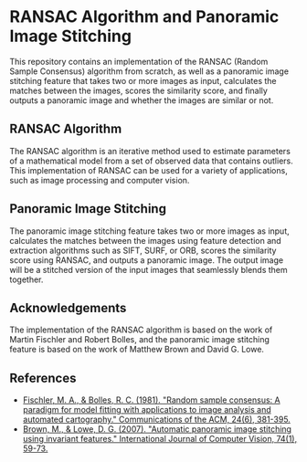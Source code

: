 # RANSAC Algorithm and Panoramic Image Stitching

This repository contains an implementation of the RANSAC (Random Sample Consensus) algorithm from scratch, as well as a panoramic image stitching feature that takes two or more images as input, calculates the matches between the images, scores the similarity score, and finally outputs a panoramic image and whether the images are similar or not.

## RANSAC Algorithm

The RANSAC algorithm is an iterative method used to estimate parameters of a mathematical model from a set of observed data that contains outliers. This implementation of RANSAC can be used for a variety of applications, such as image processing and computer vision.

## Panoramic Image Stitching

The panoramic image stitching feature takes two or more images as input, calculates the matches between the images using feature detection and extraction algorithms such as SIFT, SURF, or ORB, scores the similarity score using RANSAC, and outputs a panoramic image. The output image will be a stitched version of the input images that seamlessly blends them together.

## Acknowledgements

The implementation of the RANSAC algorithm is based on the work of Martin Fischler and Robert Bolles, and the panoramic image stitching feature is based on the work of Matthew Brown and David G. Lowe.

## References

- [Fischler, M. A., & Bolles, R. C. (1981). "Random sample consensus: A paradigm for model fitting with applications to image analysis and automated cartography." Communications of the ACM, 24(6), 381-395.](https://dl.acm.org/doi/10.1145/358669.358692)
- [Brown, M., & Lowe, D. G. (2007). "Automatic panoramic image stitching using invariant features." International Journal of Computer Vision, 74(1), 59-73.](https://link.springer.com/article/10.1007/s11263-006-0002-3)
